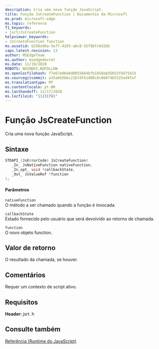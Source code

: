 ```yaml
---
description: Cria uma nova função JavaScript.
title: Função JsCreateFunction | Documentos da Microsoft
ms.prod: microsoft-edge
ms.topic: reference
f1_keywords:
- jsrt/JsCreateFunction
helpviewer_keywords:
- JsCreateFunction function
ms.assetid: b298a96a-5ef7-4203-a8c8-55f9bfc6d2bb
caps.latest.revision: 13
author: MSEdgeTeam
ms.author: msedgedevrel
ms.date: 11/19/2020
ROBOTS: NOINDEX,NOFOLLOW
ms.openlocfilehash: f7e67e86e6d8055664bfb1b58e6d5653f6d75d1b
ms.sourcegitcommit: a35a6b5bbc21b7df61d08cbc6b074b5325ad4fef
ms.translationtype: MT
ms.contentlocale: pt-BR
ms.lasthandoff: 12/17/2020
ms.locfileid: "11231781"
---
```

# Função JsCreateFunction

Cria uma nova função JavaScript.
  
## Sintaxe  
  
```cpp  
STDAPI_(JsErrorCode) JsCreateFunction(  
   _In_ JsNativeFunction nativeFunction,  
   _In_opt_ void *callbackState,  
   _Out_ JsValueRef *function  
);  
```  
  
#### Parâmetros  
 `nativeFunction`  
 O método a ser chamado quando a função é invocada.  
  
 `callbackState`  
 Estado fornecido pelo usuário que será devolvido ao retorno de chamada.  
  
 `function`  
 O novo objeto function.  
  
## Valor de retorno  
 O resultado da chamada, se houver.  
  
## Comentários  
 Requer um contexto de script ativo.  
  
## Requisitos  
 **Header:** jsrt. h  
  
## Consulte também  
 [Referência (Runtime do JavaScript)](../chakra-hosting/reference-javascript-runtime.md)
